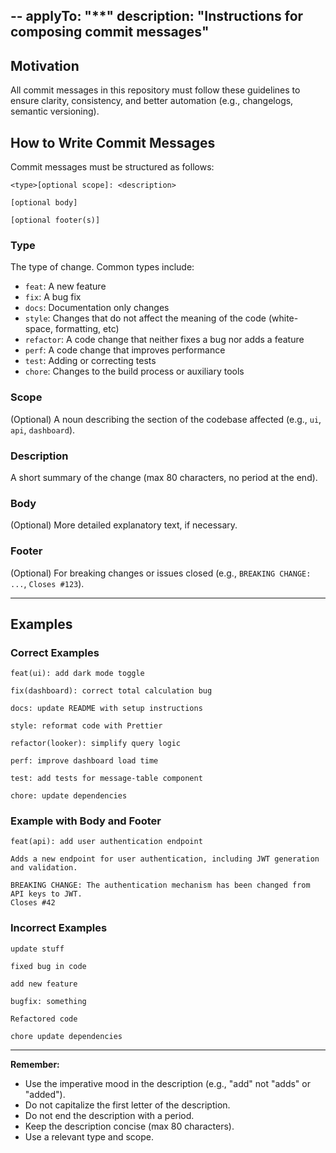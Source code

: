 --
applyTo: "**"
description: "Instructions for composing commit messages"
--

## Motivation
All commit messages in this repository must follow these guidelines to ensure clarity, consistency, and better automation (e.g., changelogs, semantic versioning).

## How to Write Commit Messages
Commit messages must be structured as follows:

```
<type>[optional scope]: <description>

[optional body]

[optional footer(s)]
```

### Type

The type of change. Common types include:
- `feat`: A new feature
- `fix`: A bug fix
- `docs`: Documentation only changes
- `style`: Changes that do not affect the meaning of the code (white-space, formatting, etc)
- `refactor`: A code change that neither fixes a bug nor adds a feature
- `perf`: A code change that improves performance
- `test`: Adding or correcting tests
- `chore`: Changes to the build process or auxiliary tools

### Scope

(Optional) A noun describing the section of the codebase affected (e.g., `ui`, `api`, `dashboard`).

### Description

A short summary of the change (max 80 characters, no period at the end).

### Body

(Optional) More detailed explanatory text, if necessary.

### Footer

(Optional) For breaking changes or issues closed (e.g., `BREAKING CHANGE: ...`, `Closes #123`).

---

## Examples

### Correct Examples

```
feat(ui): add dark mode toggle
```
```
fix(dashboard): correct total calculation bug
```
```
docs: update README with setup instructions
```
```
style: reformat code with Prettier
```
```
refactor(looker): simplify query logic
```
```
perf: improve dashboard load time
```
```
test: add tests for message-table component
```
```
chore: update dependencies
```

### Example with Body and Footer

```
feat(api): add user authentication endpoint

Adds a new endpoint for user authentication, including JWT generation and validation.

BREAKING CHANGE: The authentication mechanism has been changed from API keys to JWT.
Closes #42
```

### Incorrect Examples

```
update stuff
```
```
fixed bug in code
```
```
add new feature
```
```
bugfix: something
```
```
Refactored code
```
```
chore update dependencies
```

---

**Remember:**
- Use the imperative mood in the description (e.g., "add" not "adds" or "added").
- Do not capitalize the first letter of the description.
- Do not end the description with a period.
- Keep the description concise (max 80 characters).
- Use a relevant type and scope.
